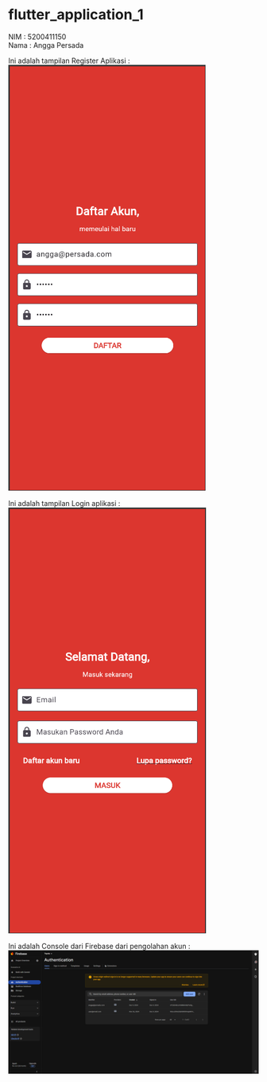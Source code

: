 # flutter_application_1

NIM : 5200411150  
Nama : Angga Persada

Ini adalah tampilan Register Aplikasi :
![Deskripsi Gambar](https://github.com/anggaprsada/5200411150_Flutter/blob/master/register.png)

Ini adalah tampilan Login aplikasi :
![Deskripsi Gambar](https://github.com/anggaprsada/5200411150_Flutter/blob/master/login.png)

Ini adalah Console dari Firebase dari pengolahan akun :
![Deskripsi Gambar](https://github.com/anggaprsada/5200411150_Flutter/blob/master/firebaseconsole.png)
